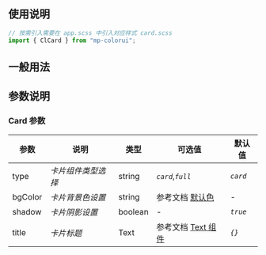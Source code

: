 ## 使用说明

```jsx
// 按需引入需要在 app.scss 中引入对应样式 card.scss
import { ClCard } from "mp-colorui";
```

## 一般用法

<CodeShow componentName='card' />

## 参数说明

### Card 参数

| 参数    | 说明               | 类型    | 可选值                                          | 默认值   |
| ------- | ------------------ | ------- | ----------------------------------------------- | -------- |
| type    | _卡片组件类型选择_ | string  | _`card`_,_`full`_                               | _`card`_ |
| bgColor | _卡片背景色设置_   | string  | 参考文档 [默认色](/mp-colorui-doc/home/color)   | -        |
| shadow  | _卡片阴影设置_     | boolean | -                                               | _`true`_ |
| title   | _卡片标题_         | Text    | 参考文档 [Text 组件](/mp-colorui-doc/base/text) | _`{}`_   |

<FloatPhone url="https://yinliangdream.github.io/mp-colorui-h5-demo/#/package/layoutPackage/card/index" />
